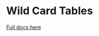 # Wild Card Tables

[Full docs here](https://cloud.google.com/bigquery/docs/reference/standard-sql/wildcard-table-reference)


